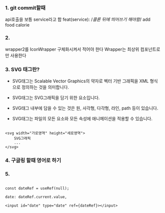 ### 1. git commit할때
api호출을 보틍 service라고 함 feat(service): /*콜론 뒤에 띄어쓰기 해야함*/ add food calorie

### 2.
wrapper2를 IconWrapper 구체화시켜서 적어야 한다 Wrapper는 최상위 컴포넌트로만 사용한다

### 3. SVG 태그란?
- SVG태그는 Scalable Vector Graphics의 약자로 벡터 기반 그래픽을 XML 형식으로 정의하는 것을 의미합니다.

- SVG태그는 SVG그래픽을 담기 위한 요소입니다.

- SVG태그 내부에 담을 수 있는 것은 원, 사각형, 다각형, 라인,  path 등이 있습니다. 

- SVG태그는 파일의 모든 요소와 모든 속성에 애니메이션을 적용할 수 있습니다. 

```

<svg width="가로영역" height="세로영역">
	SVG그래픽
    ...
</svg>

```

### 4. 구글링 할때 영어로 하기

### 5.

```

const dateRef = useRef(null);

date: dateRef.current.value,

<input id="date" type="date" ref={dateRef}></input>

```
